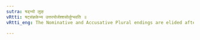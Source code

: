 ```yaml
---
sutra: षड्भ्यो लुक्
vRtti: षट्संज्ञकेभ्य उत्तरयोर्जश्शसोर्लुग्भवति ॥
vRtti_eng: The Nominative and Accusative Plural endings are elided after the Numerals called षष् (I. 1. 24).

---
```

